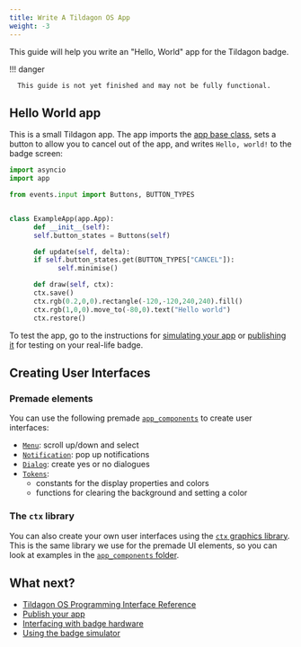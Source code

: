 ```yaml
---
title: Write A Tildagon OS App
weight: -3
---
```


This guide will help you write an "Hello, World" app for the Tildagon badge.

!!! danger

      This guide is not yet finished and may not be fully functional.

## Hello World app

This is a small Tildagon app. The app imports the [app base class](https://github.com/emfcamp/badge-2024-software/blob/main/modules/app.py), sets a button to allow you to cancel out of the app, and writes `Hello, world!` to the badge screen:

```python
import asyncio
import app

from events.input import Buttons, BUTTON_TYPES


class ExampleApp(app.App):
      def __init__(self):
      self.button_states = Buttons(self)

      def update(self, delta):
      if self.button_states.get(BUTTON_TYPES["CANCEL"]):
            self.minimise()

      def draw(self, ctx):
      ctx.save()
      ctx.rgb(0.2,0,0).rectangle(-120,-120,240,240).fill()
      ctx.rgb(1,0,0).move_to(-80,0).text("Hello world")
      ctx.restore()
```

To test the app, go to the instructions for [simulating your app](./simulate.md) or [publishing it](./publish.md) for testing on your real-life badge.

## Creating User Interfaces

### Premade elements

You can use the following premade [`app_components`](guides/ui-widgets.md) to create user interfaces:

- [`Menu`](guides/ui-widgets.md#menu): scroll up/down and select
- [`Notification`](guides/ui-widgets.md#notification): pop up notifications
- [`Dialog`](guides/ui-widgets.md#dialog): create yes or no dialogues
- [`Tokens`](guides/ui-widgets.md#tokens):
    - constants for the display properties and colors
    - functions for clearing the background and setting a color

### The `ctx` library

You can also create your own user interfaces using the [`ctx` graphics library](https://ctx.graphics/). This is the same library we use for the premade UI elements, so you can look at  examples in the [`app_components` folder](https://github.com/emfcamp/badge-2024-software/tree/main/modules/app_components).

## What next?

<div class="grid cards" markdown>

- [Tildagon OS Programming Interface Reference](./reference.md)
- [Publish your app](./publish.md)
- [Interfacing with badge hardware](./guides/using-badge-hardware.md)
- [Using the badge simulator][simulator]

</div>

[simulator]: https://github.com/emfcamp/badge-2024-software/tree/main/sim
